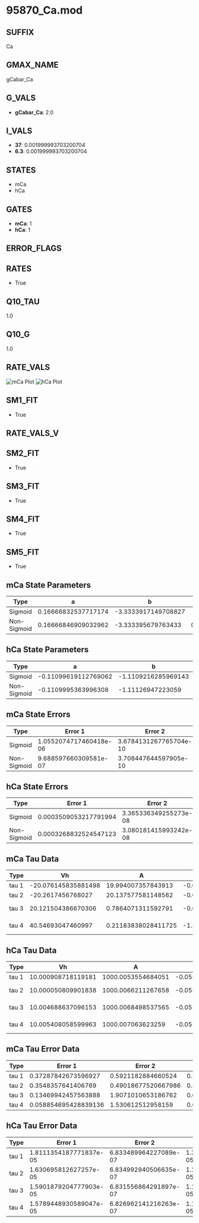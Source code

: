 # 95870_Ca.mod

## SUFFIX

Ca

## GMAX_NAME

gCabar_Ca

## G_VALS

- **gCabar_Ca**: 2.0

## I_VALS

- **37**: 0.001999993703200704
- **6.3**: 0.001999993703200704

## STATES

- mCa
- hCa

## GATES

- **mCa**: 1
- **hCa**: 1

## ERROR_FLAGS


## RATES

- True

## Q10_TAU

1.0

## Q10_G

1.0

## RATE_VALS

![mCa Plot](/Users/pbozelos/Dropbox/icg-Chai-Panos/supermodels/output_markdown_files/Ca/95870_Ca.mod/images/mCa.png)
![hCa Plot](/Users/pbozelos/Dropbox/icg-Chai-Panos/supermodels/output_markdown_files/Ca/95870_Ca.mod/images/hCa.png)

## SM1_FIT

- True

## RATE_VALS_V

## SM2_FIT

- True

## SM3_FIT

- True

## SM4_FIT

- True

## SM5_FIT

- True

## mCa State Parameters

| Type | a | b | c | d |
| --- | --- | --- | --- | --- |
| Sigmoid | 0.16666832537717174 | -3.3333917149708827 |
| Non-Sigmoid | 0.16666846909032962 | -3.333395679763433 | 0.9999996107065525 | 1.2518067346273334e-08 |

## hCa State Parameters

| Type | a | b | c | d |
| --- | --- | --- | --- | --- |
| Sigmoid | -0.11099619112769062 | -1.1109216285969143 |
| Non-Sigmoid | -0.1109995363996308 | -1.11126947223059 | 1.0000397379499886 | -8.198362642416312e-05 |

## mCa State Errors

| Type | Error 1 | Error 2 | Error 3 |
| --- | --- | --- | --- |
| Sigmoid | 1.0552074717460418e-06 | 3.6784131267765704e-10 | 7.60218638705337e-07 |
| Non-Sigmoid | 9.688597660309581e-07 | 3.708447644597905e-10 | 6.98009891087742e-07 |

## hCa State Errors

| Type | Error 1 | Error 2 | Error 3 |
| --- | --- | --- | --- |
| Sigmoid | 0.0003509053217791994 | 3.365336349255273e-08 | 0.00013348431059715906 |
| Non-Sigmoid | 0.0003268832524547123 | 3.080181415993242e-08 | 0.00012434632047880455 |

## mCa Tau Data

| Type | Vh | A | b1 | b2 | c1 | c2 | d1 | d2 | e1 | e2 |
| --- | --- | --- | --- | --- | --- | --- | --- | --- | --- | --- |
| tau 1 | -20.076145835881498 | 19.994007357843913 | -0.08277589933720662 | -0.08350108278680378 |
| tau 2 | -20.2617456768027 | 20.137577581148562 | -0.09344218520152371 | 0.0006189182369958349 | -0.09045060964705566 | -0.0002019049199779863 |
| tau 3 | 20.121504386670306 | 0.7864071311592791 | -0.07855474026882088 | 0.012931564961500422 | -0.00015536413014178964 | 0.07874799165098699 | -0.0005587307237085317 | -2.4155991360668647e-05 |
| tau 4 | 40.54693047460997 | 0.21183838028411725 | -1.290317330909539 | 0.05296204503215887 | -0.0002555494389365182 | -4.9691679393786064e-06 | -0.051181342176512525 | -0.006249134014772381 | -9.583872821971748e-05 | -3.929968980666162e-07 |

## hCa Tau Data

| Type | Vh | A | b1 | b2 | c1 | c2 | d1 | d2 | e1 | e2 |
| --- | --- | --- | --- | --- | --- | --- | --- | --- | --- | --- |
| tau 1 | 10.000908718119181 | 1000.0053554684051 | -0.05555694851823122 | -0.0555523971674888 |
| tau 2 | 10.000050809901838 | 1000.0066211267658 | -0.05555612691552913 | 1.60112199288551e-08 | -0.055555822879408655 | -5.422937491419624e-08 |
| tau 3 | 10.004688637096153 | 1000.0068498537565 | -0.05556883747972917 | 2.1700811243257665e-07 | -9.18912258946425e-10 | -0.05554058748626591 | 2.664767707040548e-07 | 2.246371467802495e-09 |
| tau 4 | 10.005408058599963 | 1000.007063623259 | -0.055577515186026535 | 6.361881181824084e-07 | -8.644448830868071e-09 | 4.783311244015211e-11 | -0.055544556810534475 | 1.146357269168108e-08 | -2.352567738532381e-09 | -2.632781360705792e-11 |

## mCa Tau Error Data

| Type | Error 1 | Error 2 | Error 3 |
| --- | --- | --- | --- |
| tau 1 | 0.37287842673596927 | 0.5921182884660524 | 0.2634872807341813 |
| tau 2 | 0.3548357641406769 | 0.49018677520667986 | 0.2507377844813339 |
| tau 3 | 0.13469942457563888 | 1.9071010653186762 | 0.09518272593180946 |
| tau 4 | 0.058854695428839136 | 1.530612512958159 | 0.041588524690820826 |

## hCa Tau Error Data

| Type | Error 1 | Error 2 | Error 3 |
| --- | --- | --- | --- |
| tau 1 | 1.8111354187771837e-05 | 6.833489964227089e-07 | 1.3211623354246906e-05 |
| tau 2 | 1.630695812627257e-05 | 6.834992940506635e-07 | 1.1895377153147809e-05 |
| tau 3 | 1.5901879204777903e-05 | 6.831556864291897e-07 | 1.1599885712582565e-05 |
| tau 4 | 1.5789448930589047e-05 | 6.826962141216263e-07 | 1.1517871611328848e-05 |

